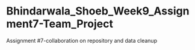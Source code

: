 # Bhindarwala_Shoeb_Week9_Assignment7-Team_Project
Assignment #7-collaboration on repository and data cleanup
